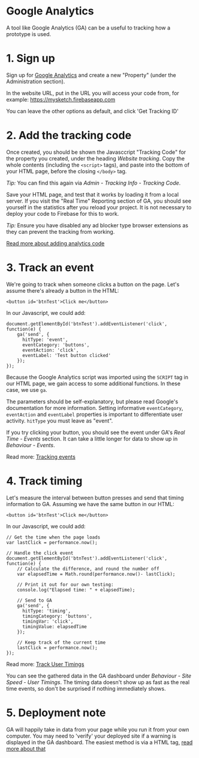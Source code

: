 # Google Analytics

A tool like Google Analytics (GA) can be a useful to tracking how a prototype is used.

# 1. Sign up

Sign up for [Google Analytics](https://analytics.google.com/) and create a new "Property" (under the Administration section).

In the website URL, put in the URL you will access your code from, for example: https://mysketch.firebaseapp.com

You can leave the other options as default, and click 'Get Tracking ID'

# 2. Add the tracking code

Once created, you should be shown the Javasccript "Tracking Code" for the property you created, under the heading _Website tracking_. Copy the whole contents (including the `<script>` tags), and paste into the bottom of your HTML page, before the closing `</body>` tag.

_Tip:_ You can find this again via _Admin - Tracking Info - Tracking Code_.

Save your HTML page, and test that it works by loading it from a local server. If you visit the "Real Time" Reporting section of GA, you should see yourself in the statistics after you reload your project. It is not necessary to deploy your code to Firebase for this to work.

_Tip:_ Ensure you have disabled any ad blocker type browser extensions as they can prevent the tracking from working.

[Read more about adding analytics code](https://developers.google.com/analytics/devguides/collection/analyticsjs/)

# 3. Track an event

We're going to track when someone clicks a button on the page. Let's assume there's already a button in the HTML:

`<button id='btnTest'>Click me</button>`

In our Javascript, we could add:

```
document.getElementById('btnTest').addEventListener('click', function(e) {
    ga('send', {
      hitType: 'event',
      eventCategory: 'buttons',
      eventAction: 'click',
      eventLabel: 'Test button clicked'
    });
});
```

Because the Google Analytics script was imported using the `SCRIPT` tag in our HTML page, we gain access to some additional functions. In these case, we use `ga`.

The parameters should be self-explanatory, but please read Google's documentation for more information. Setting informative `eventCategory`, `eventAction` and `eventLabel` properties is important to differentiate user activity. `hitType` you must leave as "event".

If you try clicking your button, you should see the event under GA's _Real Time - Events_ section. It can take a little longer for data to show up in _Behaviour - Events_.

Read more: [Tracking events](https://developers.google.com/analytics/devguides/collection/analyticsjs/events)

# 4. Track timing

Let's measure the interval between button presses and send that timing information to GA. Assuming we have the same button in our HTML:

`<button id='btnTest'>Click me</button>`

In our Javascript, we could add:

```
// Get the time when the page loads
var lastClick = performance.now();

// Handle the click event
document.getElementById('btnTest').addEventListener('click', function(e) {
    // Calculate the difference, and round the number off
    var elapsedTime = Math.round(performance.now()- lastClick);

    // Print it out for our own testing:
    console.log("Elapsed time: " + elapsedTime);

    // Send to GA
    ga('send', {
      hitType: 'timing',
      timingCategory: 'buttons',
      timingVar: 'click',
      timingValue: elapsedTime
    });

    // Keep track of the current time
    lastClick = performance.now();
});
```

Read more: [Track User Timings](https://developers.google.com/analytics/devguides/collection/analyticsjs/user-timings)

You can see the gathered data in the GA dashboard under _Behaviour - Site Speed - User Timings_. The timing data doesn't show up as fast as the real time events, so don't be surprised if nothing immediately shows.

# 5. Deployment note

GA will happily take in data from your page while you run it from your own computer. You may need to 'verify' your deployed site if a warning is displayed in the GA dashboard. The easiest method is via a HTML tag, [read more about that](https://support.google.com/webmasters/answer/35179?hl=en)



